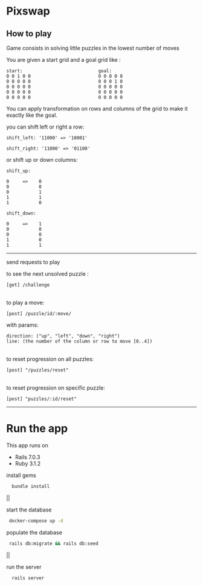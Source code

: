 # Pixswap

## How to play

Game consists in solving little puzzles in the lowest number of moves

You are given a start grid and a goal grid like :

```
start:                            goal:
0 0 1 0 0                         0 0 0 0 0
0 0 0 0 0                         0 0 0 1 0
0 0 0 0 0                         0 0 0 0 0
0 0 0 0 0                         0 0 0 0 0
0 0 0 0 0                         0 0 0 0 0  
```

You can apply transformation on rows and columns of the grid to make
it exactly like the goal.

you can shift left or right a row:

```
shift_left: '11000' => '10001' 

shift_right: '11000' => '01100' 
```

or shift up or down columns:

```
shift_up:

0     =>    0
0           0
0           1
1           1
1           0

shift_down:

0     =>    1
0           0
0           0
1           0
1           1 
```

____

send requests to play

to see the next unsolved puzzle :
``` 
[get] /challenge
```
\
to play a move:
``` 
[post] /puzzle/id/:move/
```
with params:
``` 
direction: ("up", "left", "down", "right")
line: (the number of the column or row to move [0..4])
```
\
to reset progression on all puzzles:
``` 
[post] "/puzzles/reset"
```
\
to reset progression on specific puzzle:
``` 
[post] "puzzles/:id/reset"
```





_______________________

# Run the app

This app runs on 
- Rails 7.0.3
- Ruby 3.1.2

install gems
```bash
  bundle install 
```

||

start the database

```bash
 docker-compose up -d
```
populate the database
``` bash
 rails db:migrate && rails db:seed
```

||

run the server
```bash
  rails server 
```


